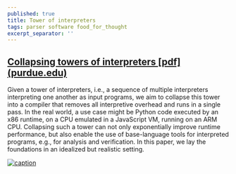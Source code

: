 ```yaml
---
published: true
title: Tower of interpreters
tags: parser software food_for_thought
excerpt_separator: ''
---
```

## [Collapsing towers of interpreters [pdf] (purdue.edu)](https://www.cs.purdue.edu/homes/rompf/papers/amin-popl18.pdf)

Given a tower of interpreters, i.e., a sequence of multiple interpreters interpreting one another as input programs, we aim to collapse this tower into a compiler that removes all interpretive overhead and runs in a single pass. In the real world, a use case might be Python code executed by an x86 runtime, on a CPU emulated in a JavaScript VM, running on an ARM CPU. Collapsing such a tower can not only exponentially improve runtime performance, but also enable the use of base-language tools for interpreted programs, e.g., for analysis and verification. In this paper, we lay the foundations in an idealized but realistic setting.

[![caption](https://img.youtube.com/vi/SrKj4hYic5A/0.jpg)](https://www.youtube.com/watch?v=SrKj4hYic5A)


